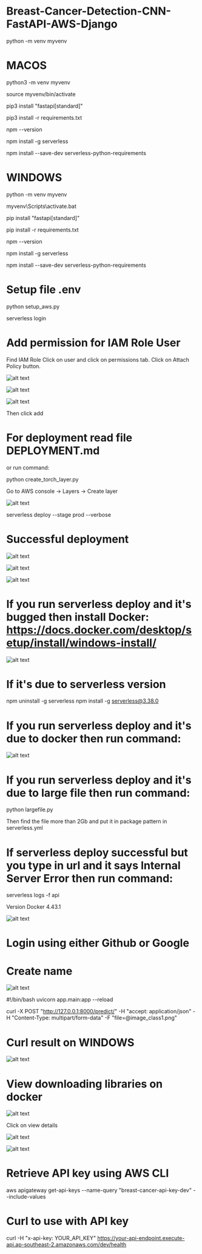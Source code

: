 # Breast-Cancer-Detection-CNN-FastAPI-AWS-Django

python -m venv myvenv

# MACOS

python3 -m venv myvenv

source myvenv/bin/activate

pip3 install "fastapi[standard]"

pip3 install -r requirements.txt

npm --version

npm install -g serverless

npm install --save-dev serverless-python-requirements


# WINDOWS

python -m venv myvenv

myvenv\Scripts\activate.bat

pip install "fastapi[standard]"

pip install -r requirements.txt

npm --version

npm install -g serverless

npm install --save-dev serverless-python-requirements

# Setup file .env 

python setup_aws.py

serverless login

# Add permission for IAM Role User

Find IAM Role Click on user and click on permissions tab.
Click on Attach Policy button.

![alt text](image-5.png)

![alt text](image-6.png)

![alt text](image-7.png)

Then click add

# For deployment read file DEPLOYMENT.md

or run command: 

python create_torch_layer.py

Go to AWS console -> Layers -> Create layer

![alt text](image-14.png)

serverless deploy --stage prod --verbose

# Successful deployment

![alt text](image-8.png)

![alt text](image-9.png)

![alt text](image-13.png)

# If you run serverless deploy and it's bugged then install Docker: https://docs.docker.com/desktop/setup/install/windows-install/

![alt text](image-2.png)

# If it's due to serverless version
npm uninstall -g serverless
npm install -g serverless@3.38.0

# If you run serverless deploy and it's due to docker then run command:

![alt text](image-3.png)

# If you run serverless deploy and it's due to large file then run command:

python largefile.py

Then find the file more than 2Gb and put it in package pattern in serverless.yml

# If serverless deploy successful but you type in url and it says Internal Server Error then run command:

serverless logs -f api


Version Docker 4.43.1

![alt text](image-4.png)

# Login using either Github or Google

# Create name

![alt text](image-1.png)

#!/bin/bash
uvicorn app.main:app --reload

curl -X POST "http://127.0.0.1:8000/predict/" -H "accept: application/json" -H "Content-Type: multipart/form-data"  -F "file=@image_class1.png"

# Curl result on WINDOWS

![alt text](image.png)

# View downloading libraries on docker

![alt text](image-10.png)

Click on view details

![alt text](image-11.png)

![alt text](image-12.png)

# Retrieve API key using AWS CLI

aws apigateway get-api-keys --name-query "breast-cancer-api-key-dev" --include-values

# Curl to use with API key

curl -H "x-api-key: YOUR_API_KEY" https://your-api-endpoint.execute-api.ap-southeast-2.amazonaws.com/dev/health
